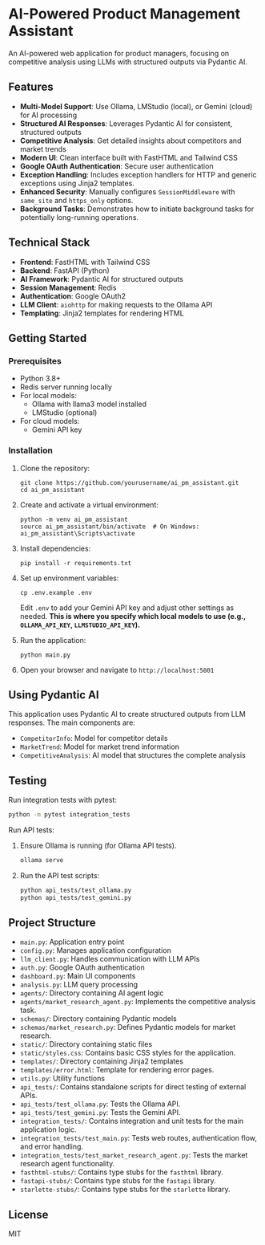# AI-Powered Product Management Assistant

An AI-powered web application for product managers, focusing on competitive analysis using LLMs with structured outputs via Pydantic AI.

## Features

- **Multi-Model Support**: Use Ollama, LMStudio (local), or Gemini (cloud) for AI processing
- **Structured AI Responses**: Leverages Pydantic AI for consistent, structured outputs
- **Competitive Analysis**: Get detailed insights about competitors and market trends
- **Modern UI**: Clean interface built with FastHTML and Tailwind CSS
- **Google OAuth Authentication**: Secure user authentication
- **Exception Handling**: Includes exception handlers for HTTP and generic exceptions using Jinja2 templates.
- **Enhanced Security**: Manually configures `SessionMiddleware` with `same_site` and `https_only` options.
- **Background Tasks**: Demonstrates how to initiate background tasks for potentially long-running operations.

## Technical Stack

- **Frontend**: FastHTML with Tailwind CSS
- **Backend**: FastAPI (Python)
- **AI Framework**: Pydantic AI for structured outputs
- **Session Management**: Redis
- **Authentication**: Google OAuth2
- **LLM Client**: `aiohttp` for making requests to the Ollama API
- **Templating**: Jinja2 templates for rendering HTML

## Getting Started

### Prerequisites

- Python 3.8+
- Redis server running locally
- For local models:
  - Ollama with llama3 model installed
  - LMStudio (optional)
- For cloud models:
  - Gemini API key

### Installation

1. Clone the repository:
   ```
   git clone https://github.com/yourusername/ai_pm_assistant.git
   cd ai_pm_assistant
   ```

2. Create and activate a virtual environment:
   ```
   python -m venv ai_pm_assistant
   source ai_pm_assistant/bin/activate  # On Windows: ai_pm_assistant\Scripts\activate
   ```

3. Install dependencies:
   ```
   pip install -r requirements.txt
   ```

4. Set up environment variables:
   ```
   cp .env.example .env
   ```
   Edit `.env` to add your Gemini API key and adjust other settings as needed.  **This is where you specify which local models to use (e.g., `OLLAMA_API_KEY`, `LLMSTUDIO_API_KEY`).**

5. Run the application:
   ```
   python main.py
   ```

6. Open your browser and navigate to `http://localhost:5001`

## Using Pydantic AI

This application uses Pydantic AI to create structured outputs from LLM responses. The main components are:

- `CompetitorInfo`: Model for competitor details
- `MarketTrend`: Model for market trend information
- `CompetitiveAnalysis`: AI model that structures the complete analysis

## Testing

Run integration tests with pytest:
```bash
python -m pytest integration_tests
```

Run API tests:
1. Ensure Ollama is running (for Ollama API tests).
   ```bash
   ollama serve
   ```
2. Run the API test scripts:
   ```bash
   python api_tests/test_ollama.py
   python api_tests/test_gemini.py
   ```

## Project Structure

- `main.py`: Application entry point
- `config.py`: Manages application configuration
- `llm_client.py`: Handles communication with LLM APIs
- `auth.py`: Google OAuth authentication
- `dashboard.py`: Main UI components
- `analysis.py`: LLM query processing
- `agents/`: Directory containing AI agent logic
- `agents/market_research_agent.py`: Implements the competitive analysis task.
- `schemas/`: Directory containing Pydantic models
- `schemas/market_research.py`: Defines Pydantic models for market research.
- `static/`: Directory containing static files
- `static/styles.css`: Contains basic CSS styles for the application.
- `templates/`: Directory containing Jinja2 templates
- `templates/error.html`: Template for rendering error pages.
- `utils.py`: Utility functions
- `api_tests/`: Contains standalone scripts for direct testing of external APIs.
- `api_tests/test_ollama.py`: Tests the Ollama API.
- `api_tests/test_gemini.py`: Tests the Gemini API.
- `integration_tests/`: Contains integration and unit tests for the main application logic.
- `integration_tests/test_main.py`: Tests web routes, authentication flow, and error handling.
- `integration_tests/test_market_research_agent.py`: Tests the market research agent functionality.
- `fasthtml-stubs/`: Contains type stubs for the `fasthtml` library.
- `fastapi-stubs/`: Contains type stubs for the `fastapi` library.
- `starlette-stubs/`: Contains type stubs for the `starlette` library.

## License

MIT